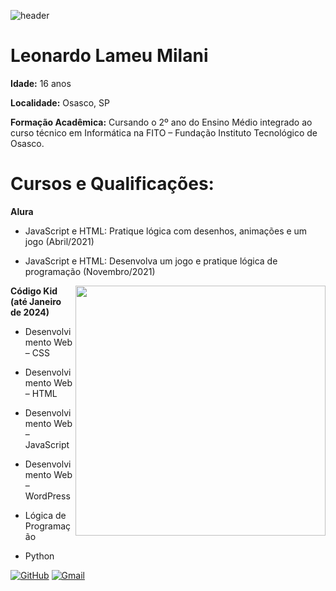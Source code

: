 ![header](https://capsule-render.vercel.app/api?type=waving&color=gradient&customColorList=30&height=150&section=header&animation=fadeIn&fontSize=30)
# Leonardo Lameu Milani #
**Idade:** 16 anos 

**Localidade:** Osasco, SP

**Formação Acadêmica:** Cursando o 2º ano do Ensino Médio integrado ao curso técnico em Informática na FITO – Fundação Instituto Tecnológico de Osasco.

# Cursos e Qualificações: #

**Alura**

* JavaScript e HTML: Pratique lógica com desenhos, animações e um jogo (Abril/2021)

* JavaScript e HTML: Desenvolva um jogo e pratique lógica de programação (Novembro/2021)
<img src="https://raw.githubusercontent.com/MicaelliMedeiros/micaellimedeiros/master/image/computer-illustration.png" min-width="400px" max-width="400px" width="400px" align="right">

**Código Kid (até Janeiro de 2024)**

* Desenvolvimento Web – CSS

* Desenvolvimento Web – HTML

* Desenvolvimento Web – JavaScript

* Desenvolvimento Web – WordPress

* Lógica de Programação

* Python



[![GitHub](https://img.shields.io/badge/GitHub-100000?style=for-the-badge&logo=github&logoColor=white)](https://github.com/leolameu)
[![Gmail](https://img.shields.io/badge/Gmail-333333?style=for-the-badge&logo=gmail&logoColor=red)](mailto:leonardolameumilani@gmail.com)
